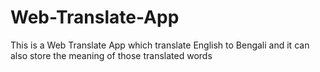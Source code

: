 # Web-Translate-App
This is a Web Translate App which translate English to Bengali and it can also store the meaning of those translated words

